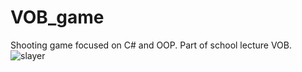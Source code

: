 # VOB_game
Shooting game focused on C# and OOP. Part of school lecture VOB.
![slayer](https://github.com/DavidBSTRN/VOB_game/assets/74006553/87570817-90b2-42a4-82c3-40b0646fcaaf)
